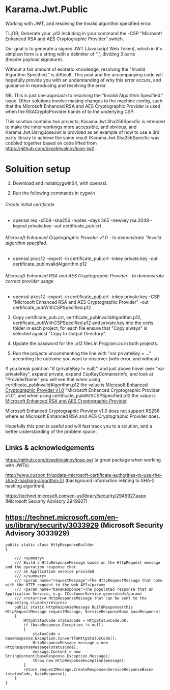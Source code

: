 # Karama.Jwt.Public
Working with JWT, and resolving the Invalid algorithm specified error.


TL;DR; Generate your .p12 including in your command the -CSP "Microsoft Enhanced RSA and AES Cryptographic Provider" switch.

Our goal is to generate a signed JWT (Javascript Web Token), which in it's simplest form is a string with a delimiter of ".", 
dividing 3 parts (header.payload.signature). 

Without a fair amount of esoteric knowledge, resolving the "Invalid Algorithm Specified." is difficult. This post and the accompanying code will hopefully provide you with an understanding of why this error occurs, and guidance in reproducing and resolving the error. 

NB. This is just one approach to resolving the "Invalid Algorithm Specified." issue. Other solutions involve making changes to the machine config, 
such that the Microsoft Enhanced RSA and AES Cryptographic Provider is used when the RSACryptoProvider hands of to the underlying CSP.

This solution contains two projects; Karama.Jwt.Sha256Specific is intended to make the inner workings
more accessible, and obvious, and Karama.Jwt.UsingJoseJwt is provided as an example of how to use a 3rd party library to achieve the same result 
(Karama.Jwt.Sha256Specific was cobbled together based on code lifted from https://github.com/dvsekhvalnov/jose-jwt).


# Soluition setup
1) Download and installcygwin64, with openssl.

2) Run the following commands in cygwin

###### Create initial certificate
- openssl req -x509 -sha256 -nodes -days 365 -newkey rsa:2048 -keyout private.key -out certificate_pub.crt

###### Microsoft Enhanced Cryptographic Provider v1.0  - to demonstrate "Invalid algorithm specified.
- openssl pkcs12 -export -in certificate_pub.crt -inkey private.key -out certificate_pubInvalidAlgorithm.p12

###### Microsoft Enhanced RSA and AES Cryptographic Provider - to demonstrate correct provider usage
- openssl pkcs12 -export -in certificate_pub.crt -inkey private.key -CSP "Microsoft Enhanced RSA and AES Cryptographic Provider" -out certificate_pubWithCSPSpecified.p12

3) Copy certificate_pub.crt, certificate_pubInvalidAlgorithm.p12, certificate_pubWithCSPSpecified.p12 and private.key into the certs folder in each project, for each file ensure that "Copy always" is selected against "Copy to Output Directory".

4) Update the password for the .p12 files in Program.cs in both projects.

5) Run the projects uncommenting the line with "var privateKey = ..." according the outcome you want to observer (with error, and without) 

If you break point on "if (privateKey != null)", and just above hover over "var privateKey", expand private, expand CspKeyContainerInfo, and look at "ProviderName" you will see that  when using certificate_pubInvalidAlgorithm.p12 the value is [Microsoft Enhanced Cryptographic Provider v1.0](https://github.com/darrenschwarz/Karama.Jwt.Public/blob/master/images/MicrosoftEnhancedCryptographicProviderv1.0.jpg)   "Microsoft Enhanced Cryptographic Provider v1.0", and when using certificate_pubWithCSPSpecified.p12 the value is [Microsoft Enhanced RSA and AES Cryptographic Provider](https://github.com/darrenschwarz/Karama.Jwt.Public/blob/master/images/MicrosoftEnhancedRSAandAESCryptographicProvider.jpg).


Microsoft Enhanced Cryptographic Provider v1.0 does not support RS256 where as Microsoft Enhanced RSA and AES Cryptographic Provider does.

Hopefully this post is useful and will fast track you to a solution, and a better understanding of the problem space.

Links & acknowledgements
---------------------------------------

https://github.com/dvsekhvalnov/jose-jwt (a great package when working with JWTs)

http://www.cusoon.fr/update-microsoft-certificate-authorities-to-use-the-sha-2-hashing-algorithm-2/ (background information relating to SHA-2 hashing algorithm)

https://technet.microsoft.com/en-us/library/security/2949927.aspx (Microsoft Security Advisory 2949927)

https://technet.microsoft.com/en-us/library/security/3033929 (Microsoft Security Advisory 3033929)
-----------------------------------------------

	public static class HttpResponseBuilder
	{

		/// <summary>
		/// Build a HttpResponseMessage based on the HttpRequest message and the operation response that 
		/// an Application service provided
		/// </summary>
		/// <param name="requestMessage">The HttpRequestMessage that came with the HTTP request to the web API</param>
		/// <param name="baseResponse">The populated response that an Application Service, e.g. ICustomerService generated</param>
		/// <returns>A HttpResponseMessage that can be sent to the requesting client</returns>
		public static HttpResponseMessage BuildResponse(this HttpRequestMessage requestMessage, ServiceResponseBase baseResponse)
		{
			HttpStatusCode statusCode = HttpStatusCode.OK;
			if (baseResponse.Exception != null)
			{
				statusCode = baseResponse.Exception.ConvertToHttpStatusCode();
				HttpResponseMessage message = new HttpResponseMessage(statusCode);
				message.Content = new StringContent(baseResponse.Exception.Message);				
				throw new HttpResponseException(message);
			}
			return requestMessage.CreateResponse<ServiceResponseBase>(statusCode, baseResponse);
		}
	}
